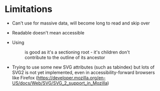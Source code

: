 # Limitations

- Can't use for massive data, will become long to read and skip over
- Readable doesn't mean accessible

- Using <figure> is good as it's a sectioning root - it's children don't contribute to the outline of its ancestor

- Trying to use some new SVG attributes (such as tabindex) but lots of SVG2 is not yet implemented, even in accessibility-forward browsers like Firefox (https://developer.mozilla.org/en-US/docs/Web/SVG/SVG_2_support_in_Mozilla)
